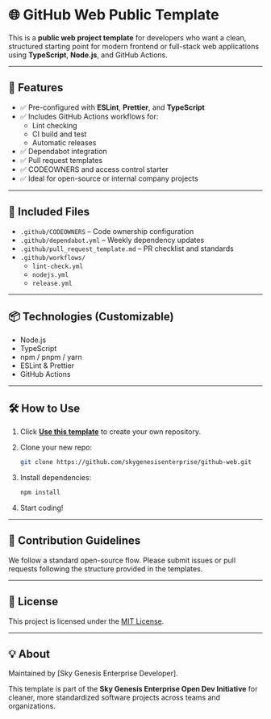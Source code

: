 # 🌐 GitHub Web Public Template

This is a **public web project template** for developers who want a clean, structured starting point for modern frontend or full-stack web applications using **TypeScript**, **Node.js**, and GitHub Actions.

---

## 🚀 Features

- ✅ Pre-configured with **ESLint**, **Prettier**, and **TypeScript**
- ✅ Includes GitHub Actions workflows for:
  - Lint checking
  - CI build and test
  - Automatic releases
- ✅ Dependabot integration
- ✅ Pull request templates
- ✅ CODEOWNERS and access control starter
- ✅ Ideal for open-source or internal company projects

---

## 📁 Included Files

- `.github/CODEOWNERS` – Code ownership configuration
- `.github/dependabot.yml` – Weekly dependency updates
- `.github/pull_request_template.md` – PR checklist and standards
- `.github/workflows/`
  - `lint-check.yml`
  - `nodejs.yml`
  - `release.yml`

---

## 📦 Technologies (Customizable)

- Node.js
- TypeScript
- npm / pnpm / yarn
- ESLint & Prettier
- GitHub Actions

---

## 🛠️ How to Use

1. Click **[Use this template](https://github.com/skygenesisenterprise/github-web/generate)** to create your own repository.
2. Clone your new repo:
   ```bash
   git clone https://github.com/skygenesisenterprise/github-web.git
   ```

3. Install dependencies:

   ```bash
   npm install
   ```
4. Start coding!

---

## 🤝 Contribution Guidelines

We follow a standard open-source flow. Please submit issues or pull requests following the structure provided in the templates.

---

## 📄 License

This project is licensed under the [MIT License](LICENSE).

---

## 💡 About

Maintained by \[Sky Genesis Enterprise Developer]. 

This template is part of the **Sky Genesis Enterprise Open Dev Initiative** for cleaner, more standardized software projects across teams and organizations.